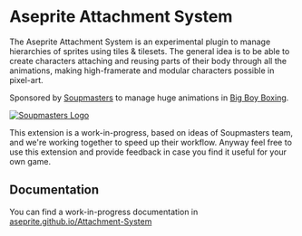 # Aseprite Attachment System

The Aseprite Attachment System is an experimental plugin to manage
hierarchies of sprites using tiles & tilesets. The general idea is to
be able to create characters attaching and reusing parts of their body
through all the animations, making high-framerate and modular
characters possible in pixel-art.

Sponsored by [Soupmasters](https://soupmasters.com/) to manage huge
animations in [Big Boy Boxing](https://store.steampowered.com/app/1680780/Big_Boy_Boxing/).

[![Soupmasters Logo](https://user-images.githubusercontent.com/39654/210549230-ec3a32f4-14af-4cf0-9286-ee1f4f589011.png)](https://soupmasters.com/)

This extension is a work-in-progress, based on ideas of Soupmasters
team, and we're working together to speed up their workflow. Anyway
feel free to use this extension and provide feedback in case you find
it useful for your own game.

## Documentation

You can find a work-in-progress documentation in
[aseprite.github.io/Attachment-System](https://aseprite.github.io/Attachment-System)
